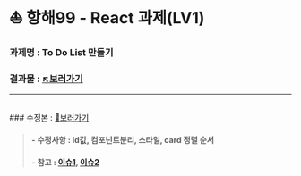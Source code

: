 # ⛵ 항해99 - React 과제(LV1)
### 과제명 : To Do List 만들기
### 결과물 : [↖️보러가기](https://hh99-react-lv1-xsqm.vercel.app/)<br/>
___
<br/>### 수정본 : [🔨보러가기]()
>#### - 수정사항 : id값, 컴포넌트분리, 스타일, card 정렬 순서
>#### - 참고 : [이슈1](https://github.com/hyj01230/hh99_react_Lv1/issues/2#issue-1869082391), [이슈2](https://github.com/hyj01230/hh99_react_Lv1/issues/4#issue-1872781734)

